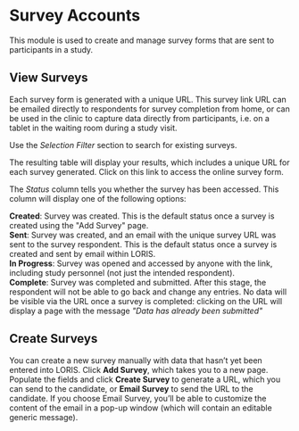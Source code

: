 # Survey Accounts

This module is used to create and manage survey forms that are sent to participants in a study.

## View Surveys

Each survey form is generated with a unique URL. This survey link URL can be emailed directly to respondents for survey completion from home, or can be used in the clinic to capture data directly from participants, i.e. on a tablet in the waiting room during a study visit. 

Use the *Selection Filter* section to search for existing surveys.

The resulting table will display your results, which includes a unique URL for each survey generated. Click on this link to access the online survey form.

The *Status* column tells you whether the survey has been accessed. This column will display one of the following options:

**Created**: Survey was created. This is the default status once a survey is created using the "Add Survey" page.<br>
**Sent**: Survey was created, and an email with the unique survey URL was sent to the survey respondent. This is the default status once a survey is created and sent by email within LORIS.<br>
**In Progress**: Survey was opened and accessed by anyone with the link, including study personnel (not just the intended respondent).<br>
**Complete**: Survey was completed and submitted. After this stage, the respondent will not be able to go back and change any entries. No data will be visible via the URL once a survey is completed: clicking on the URL will display a page with the message *"Data has already been submitted"*

## Create Surveys

You can create a new survey manually with data that hasn’t yet been entered into LORIS. Click **Add Survey**, which takes you to a new page. Populate the fields and click **Create Survey** to generate a URL, which you can send to the candidate, or **Email Survey** to send the URL to the candidate. If you choose Email Survey, you’ll be able to customize the content of the email in a pop-up window (which will contain an editable generic message).
